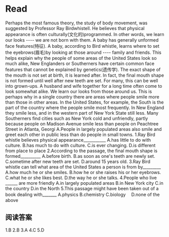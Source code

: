 # Read
Perhaps the most famous theory, the study of body movement, was suggested by Professor Ray Birdwhistell. He believes that physical appearance is often culturally(文化的)programmed. In other words, we learn our looks ---- we are not born with them. A baby has generally unformed face features(特征). A baby, according to Bird whistle, learns where to set the eyebrows(眉毛)by looking at those around ---- family and friends. This helps explain why the people of some areas of the United States look so much alike, New Englanders or Southerners have certain common face features that cannot be explained by genetics(遗传学). The exact shape of the mouth is not set at birth, it is learned after. In fact, the final mouth shape is not formed until well after new teeth are set. For many, this can be well into grown-ups. A husband and wife together for a long time often come to look somewhat alike. We learn our looks from those around us. This is perhaps why in a single country there are areas where people smile more than those in other areas. In the United States, for example, the South is the part of the country where the people smile most frequently. In New England they smile less, and in the western part of New York State still less. Many Southerners find cities such as New York cold and unfriendly, partly because people on Madison Avenue smile less than people on Peachtree Street in Atlanta, Georgi A.People in largely populated areas also smile and greet each other in public less than do people in small towns.
1.Ray Bird whistle believes physical appearance___________
A.has little to do with culture.
B.has much to do with culture. 
C.is ever changing.
D.is different from place to place
2.According to the passage, the final mouth shape is formed__________
A.before birth.
B.as soon as one's teeth are newly set.
C.sometime after new teeth are set.
D.around 15 years old.
3.Ray Bird whistle can tell what area of the United States a person is from by_________
A.how much he or she smiles.
B.how he or she raises his or her eyebrows.
C.what he or she likes best.
D.the way he or she talks.
4.People who live ______ are more friendly
A.in largely populated areas
B.in New York city
C.in the country
D.in the North
5.This passage might have been taken out of a book dealing with_______
A.physics 
B.chemistry
C.biology　
D.none of the above
## 阅读答案
1.B
2.B
3.A
4.C
5.D
